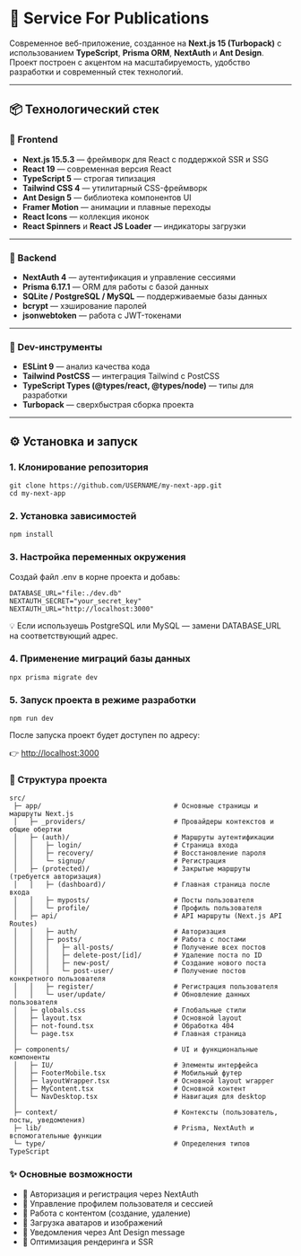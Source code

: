 # 🚀 Service For Publications

Современное веб-приложение, созданное на **Next.js 15 (Turbopack)** с использованием **TypeScript**, **Prisma ORM**, **NextAuth** и **Ant Design**.  
Проект построен с акцентом на масштабируемость, удобство разработки и современный стек технологий.

---

## 📦 Технологический стек

### 🔹 Frontend
- **Next.js 15.5.3** — фреймворк для React с поддержкой SSR и SSG  
- **React 19** — современная версия React  
- **TypeScript 5** — строгая типизация  
- **Tailwind CSS 4** — утилитарный CSS-фреймворк  
- **Ant Design 5** — библиотека компонентов UI  
- **Framer Motion** — анимации и плавные переходы  
- **React Icons** — коллекция иконок  
- **React Spinners** и **React JS Loader** — индикаторы загрузки  

---

### 🔹 Backend
- **NextAuth 4** — аутентификация и управление сессиями  
- **Prisma 6.17.1** — ORM для работы с базой данных  
- **SQLite / PostgreSQL / MySQL** — поддерживаемые базы данных  
- **bcrypt** — хэширование паролей  
- **jsonwebtoken** — работа с JWT-токенами  

---

### 🔹 Dev-инструменты
- **ESLint 9** — анализ качества кода  
- **Tailwind PostCSS** — интеграция Tailwind с PostCSS  
- **TypeScript Types (@types/react, @types/node)** — типы для разработки  
- **Turbopack** — сверхбыстрая сборка проекта  

---

## ⚙️ Установка и запуск

### 1. Клонирование репозитория
```
git clone https://github.com/USERNAME/my-next-app.git
cd my-next-app
```
### 2. Установка зависимостей
```
npm install
```
### 3. Настройка переменных окружения
Создай файл .env в корне проекта и добавь:
```
DATABASE_URL="file:./dev.db"
NEXTAUTH_SECRET="your_secret_key"
NEXTAUTH_URL="http://localhost:3000"
```
💡 Если используешь PostgreSQL или MySQL — замени DATABASE_URL на соответствующий адрес.
### 4. Применение миграций базы данных
```
npx prisma migrate dev
```
### 5. Запуск проекта в режиме разработки
```
npm run dev
```
После запуска проект будет доступен по адресу:

👉 [http://localhost:3000](http://localhost:3000)
### 📁 Структура проекта
```
src/
 ├─ app/                                 # Основные страницы и маршруты Next.js
 │   ├─ _providers/                      # Провайдеры контекстов и общие обертки
 │   ├─ (auth)/                          # Маршруты аутентификации
 │   │   ├─ login/                       # Страница входа
 │   │   ├─ recovery/                    # Восстановление пароля
 │   │   └─ signup/                      # Регистрация
 │   ├─ (protected)/                     # Закрытые маршруты (требуется авторизация)
 │   │   ├─ (dashboard)/                 # Главная страница после входа
 │   │   ├─ myposts/                     # Посты пользователя
 │   │   └─ profile/                     # Профиль пользователя
 │   ├─ api/                             # API маршруты (Next.js API Routes)
 │   │   ├─ auth/                        # Авторизация
 │   │   ├─ posts/                       # Работа с постами
 │   │   │   ├─ all-posts/               # Получение всех постов
 │   │   │   ├─ delete-post/[id]/        # Удаление поста по ID
 │   │   │   ├─ new-post/                # Создание нового поста
 │   │   │   └─ post-user/               # Получение постов конкретного пользователя
 │   │   ├─ register/                    # Регистрация пользователя
 │   │   └─ user/update/                 # Обновление данных пользователя
 │   ├─ globals.css                      # Глобальные стили
 │   ├─ layout.tsx                       # Основной layout
 │   ├─ not-found.tsx                    # Обработка 404
 │   └─ page.tsx                         # Главная страница
 │
 ├─ components/                          # UI и функциональные компоненты
 │   ├─ IU/                              # Элементы интерфейса
 │   ├─ FooterMobile.tsx                 # Мобильный футер
 │   ├─ layoutWrapper.tsx                # Основной layout wrapper
 │   ├─ MyContent.tsx                    # Основной контент
 │   └─ NavDesktop.tsx                   # Навигация для desktop
 │
 ├─ context/                             # Контексты (пользователь, посты, уведомления)
 ├─ lib/                                 # Prisma, NextAuth и вспомогательные функции
 └─ type/                                # Определения типов TypeScript
```
### ✨ Основные возможности

- 🔐 Авторизация и регистрация через NextAuth
- 👤 Управление профилем пользователя и сессией
- 📝 Работа с контентом (создание, удаление)
- 📸 Загрузка аватаров и изображений
- 💬 Уведомления через Ant Design message
- 🧭 Оптимизация рендеринга и SSR
